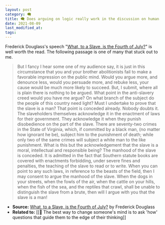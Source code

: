 ```yaml
---
layout: post
category: 🗨️
title: 🗨️ Does arguing on logic really work in the discussion on human rights
date: 2021-08-09
last_modified_at:
tags:
---
```


Frederick Douglass's speech "[What, to a Slave, is the Fourth of July?](https://teachingamericanhistory.org/library/document/what-to-the-slave-is-the-fourth-of-july/)" is well worth the read. The following passage is one of many that stuck out to me.

 > But I fancy I hear some one of my audience say, it is just in this circumstance that you and your brother abolitionists fail to make a favorable impression on the public mind. Would you argue more, and denounce less, would you persuade more, and rebuke less, your cause would be much more likely to succeed. But, I submit, where all is plain there is nothing to be argued. What point in the anti-slavery creed would you have me argue? On what branch of the subject do the people of this country need light? Must I undertake to prove that the slave is a man? That point is conceded already. Nobody doubts it. The slaveholders themselves acknowledge it in the enactment of laws for their government. They acknowledge it when they punish disobedience on the part of the slave. There are seventy-two crimes in the State of Virginia, which, if committed by a black man, (no matter how ignorant he be), subject him to the punishment of death; while only two of the same crimes will subject a white man to the like punishment. What is this but the acknowledgement that the slave is a moral, intellectual and responsible being? The manhood of the slave is conceded. It is admitted in the fact that Southern statute books are covered with enactments forbidding, under severe fines and penalties, the teaching of the slave to read or to write. When you can point to any such laws, in reference to the beasts of the field, then I may consent to argue the manhood of the slave. When the dogs in your streets, when the fowls of the air, when the cattle on your hills, when the fish of the sea, and the reptiles that crawl, shall be unable to distinguish the slave from a brute, then will I argue with you that the slave is a man!

- **Source:** [What, to a Slave, is the Fourth of July?](https://teachingamericanhistory.org/library/document/what-to-the-slave-is-the-fourth-of-july/) by Frederick Douglass
- **Related to:** [[🌰 The best way to change someone's mind is to ask 'how' questions that guide them to the edge of their thinking]]